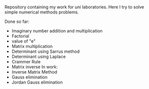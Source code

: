 Repository containing my work for uni laboratories. Here I try to solve simple numerical methods problems.

Done so far:

- Imaginary number addition and multiplication
- Factorial
- value of "e"
- Matrix multiplication
- Determinant using Sarrus method
- Determinant using Laplace
- Crammer Rule
- Matrix inverse
In work:
- Inverse Matrix Method
- Gauss elimination
- Jordan Gauss elimination
